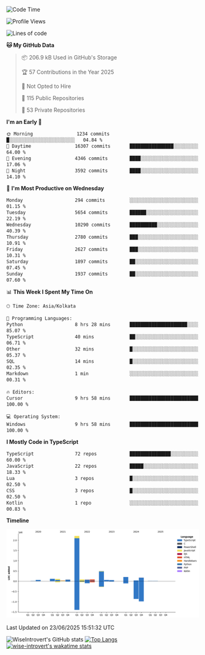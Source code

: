 <!--START_SECTION:waka-->
![Code Time](http://img.shields.io/badge/Code%20Time-2%2C357%20hrs%209%20mins-blue)

![Profile Views](http://img.shields.io/badge/Profile%20Views-0-blue)

![Lines of code](https://img.shields.io/badge/From%20Hello%20World%20I%27ve%20Written-3.9%20million%20lines%20of%20code-blue)

**🐱 My GitHub Data** 

> 📦 206.9 kB Used in GitHub's Storage 
 > 
> 🏆 57 Contributions in the Year 2025
 > 
> 🚫 Not Opted to Hire
 > 
> 📜 115 Public Repositories 
 > 
> 🔑 53 Private Repositories 
 > 
**I'm an Early 🐤** 

```text
🌞 Morning                1234 commits        █░░░░░░░░░░░░░░░░░░░░░░░░   04.84 % 
🌆 Daytime                16307 commits       ████████████████░░░░░░░░░   64.00 % 
🌃 Evening                4346 commits        ████░░░░░░░░░░░░░░░░░░░░░   17.06 % 
🌙 Night                  3592 commits        ████░░░░░░░░░░░░░░░░░░░░░   14.10 % 
```
📅 **I'm Most Productive on Wednesday** 

```text
Monday                   294 commits         ░░░░░░░░░░░░░░░░░░░░░░░░░   01.15 % 
Tuesday                  5654 commits        ██████░░░░░░░░░░░░░░░░░░░   22.19 % 
Wednesday                10290 commits       ██████████░░░░░░░░░░░░░░░   40.39 % 
Thursday                 2780 commits        ███░░░░░░░░░░░░░░░░░░░░░░   10.91 % 
Friday                   2627 commits        ███░░░░░░░░░░░░░░░░░░░░░░   10.31 % 
Saturday                 1897 commits        ██░░░░░░░░░░░░░░░░░░░░░░░   07.45 % 
Sunday                   1937 commits        ██░░░░░░░░░░░░░░░░░░░░░░░   07.60 % 
```


📊 **This Week I Spent My Time On** 

```text
🕑︎ Time Zone: Asia/Kolkata

💬 Programming Languages: 
Python                   8 hrs 28 mins       █████████████████████░░░░   85.07 % 
TypeScript               40 mins             ██░░░░░░░░░░░░░░░░░░░░░░░   06.71 % 
Other                    32 mins             █░░░░░░░░░░░░░░░░░░░░░░░░   05.37 % 
SQL                      14 mins             █░░░░░░░░░░░░░░░░░░░░░░░░   02.35 % 
Markdown                 1 min               ░░░░░░░░░░░░░░░░░░░░░░░░░   00.31 % 

🔥 Editors: 
Cursor                   9 hrs 58 mins       █████████████████████████   100.00 % 

💻 Operating System: 
Windows                  9 hrs 58 mins       █████████████████████████   100.00 % 
```

**I Mostly Code in TypeScript** 

```text
TypeScript               72 repos            ███████████████░░░░░░░░░░   60.00 % 
JavaScript               22 repos            █████░░░░░░░░░░░░░░░░░░░░   18.33 % 
Lua                      3 repos             █░░░░░░░░░░░░░░░░░░░░░░░░   02.50 % 
CSS                      3 repos             █░░░░░░░░░░░░░░░░░░░░░░░░   02.50 % 
Kotlin                   1 repo              ░░░░░░░░░░░░░░░░░░░░░░░░░   00.83 % 
```



**Timeline**

![Lines of Code chart](https://raw.githubusercontent.com/wise-introvert/wise-introvert/master/assets/bar_graph.png)


 Last Updated on 23/06/2025 15:51:32 UTC
<!--END_SECTION:waka-->

![WiseIntrovert's GitHub stats](https://github-readme-stats.vercel.app/api?username=wise-introvert&count_private=true&show_icons=true)
[![Top Langs](https://github-readme-stats.vercel.app/api/top-langs/?username=wise-introvert&langs_count=10)](https://github.com/anuraghazra/github-readme-stats)
[![wise-introvert's wakatime stats](https://github-readme-stats.vercel.app/api/wakatime?username=wiseintrovert)](https://github.com/anuraghazra/github-readme-stats)
